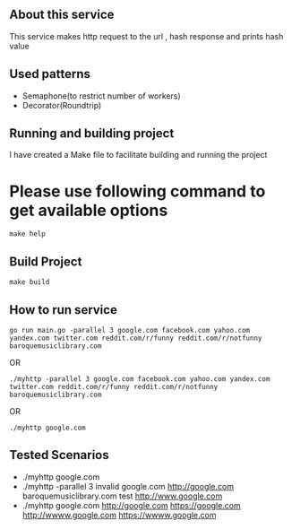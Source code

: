 ## About this service
This service makes http request to the url , hash response and prints hash value

## Used patterns
- Semaphone(to restrict number of workers)
- Decorator(Roundtrip)

## Running and building project

I have created a Make file to facilitate building and running the project

# Please use following command to get available options

```shell
make help
```

## Build Project

```shell
make build
```

## How to run service

```shell
go run main.go -parallel 3 google.com facebook.com yahoo.com yandex.com twitter.com reddit.com/r/funny reddit.com/r/notfunny baroquemusiclibrary.com
```
OR

```shell
./myhttp -parallel 3 google.com facebook.com yahoo.com yandex.com twitter.com reddit.com/r/funny reddit.com/r/notfunny baroquemusiclibrary.com
```
OR

```shell
./myhttp google.com
```

## Tested Scenarios
- ./myhttp google.com
- ./myhttp -parallel 3 invalid google.com http://google.com baroquemusiclibrary.com test http://www.google.com
- ./myhttp google.com http://google.com https://google.com http://wwww.google.com https://wwww.google.com
